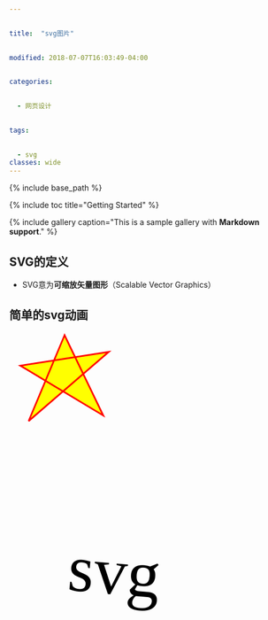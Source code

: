 ```yaml
---

 
title:  "svg图片"

 
modified: 2018-07-07T16:03:49-04:00

 
categories: 

 
  - 网页设计

 
tags:

 
  - svg
classes: wide
---
```


 


 
{% include base_path %}

 


 
{% include toc title="Getting Started" %}

{% include gallery caption="This is a sample gallery with **Markdown support**." %}

## SVG的定义  

- SVG意为**可缩放矢量图形**（Scalable Vector Graphics）

## 简单的svg动画

<svg  width="350" height="350">
  <polygon points="100,5 35,160 180,35 20,60 170,150" 
style="fill:yellow;stroke:red;stroke-width:3;fill-rule:yellow;"/>
</svg>

<svg width="500" height="500" >
  <g> 
    <text font-family="microsoft yahei" font-size="120" y="120" x="100">svg</text>
    <animateTransform attributeName="transform" begin="0s" dur="10s" type="rotate" from="0 160 160" to="360 160 160" repeatCount="indefinite"/>
  </g>
</svg>